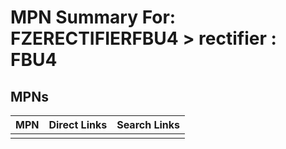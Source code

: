 



# MPN Summary For: FZERECTIFIERFBU4 > rectifier : FBU4

## MPNs
  

|MPN|Direct Links|Search Links|
| :--- | :--- | :--- |
||||
